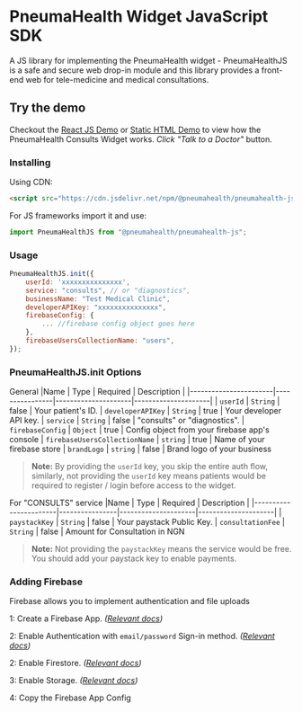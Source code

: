 # PneumaHealth Widget JavaScript SDK

A JS library for implementing the PneumaHealth widget - PneumaHealthJS is a safe and secure web drop-in module and this library provides a front-end web for tele-medicine and medical consultations.

## Try the demo

Checkout the [React JS Demo](https://replit.com/@PneumaCare/PneumaHealthJS-ReactJS-Demo) or [Static HTML Demo](https://replit.com/@PneumaCare/PneumaHealthJS-HTML-Demo) to view how the PneumaHealth Consults Widget works. _Click "Talk to a Doctor"_ button.

### Installing

Using CDN:

```html
<script src="https://cdn.jsdelivr.net/npm/@pneumahealth/pneumahealth-js@1.2.1/dist/bundle.js"></script>
```

For JS frameworks import it and use:

```js
import PneumaHealthJS from "@pneumahealth/pneumahealth-js";
```

### Usage

```js
PneumaHealthJS.init({
    userId: 'xxxxxxxxxxxxxxx',
    service: "consults", // or "diagnostics",
    businessName: "Test Medical Clinic",
    developerAPIKey: "xxxxxxxxxxxxxxx",
    firebaseConfig: {
        ... //firebase config object goes here
    },
    firebaseUsersCollectionName: "users",
});
```

### PneumaHealthJS.init Options

General
|Name | Type | Required | Description |
|-----------------------|----------------|---------------------|---------------------|
| `userId` | `String` | false | Your patient's ID.
| `developerAPIKey` | `String` | true | Your developer API key.
| `service` | `String` | false | "consults" or "diagnostics".
| `firebaseConfig` | `Object` | true | Config object from your firebase app's console
| `firebaseUsersCollectionName` | `string` | true | Name of your firebase store
| `brandLogo` | `string` | false | Brand logo of your business

> **Note:** By providing the `userId` key, you skip the entire auth flow, similarly, not providing the `userId` key means patients would be required to register / login before access to the widget.

For "CONSULTS" service
|Name | Type | Required | Description |
|-----------------------|----------------|---------------------|---------------------|
| `paystackKey` | `String` | false | Your paystack Public Key.
| `consultationFee` | `String` | false | Amount for Consultation in NGN

> **Note:** Not providing the `paystackKey` means the service would be free. You should add your paystack key to enable payments.

### Adding Firebase

Firebase allows you to implement authentication and file uploads

1: Create a Firebase App. _([Relevant docs](https://cloud.google.com/firestore/docs/create-database-web-mobile-client-library))_

2: Enable Authentication with `email/password` Sign-in method. _([Relevant docs](https://cloud.google.com/appengine/docs/legacy/standard/python/authenticating-users-firebase-appengine))_

2: Enable Firestore. _([Relevant docs](https://cloud.google.com/firestore/docs/create-database-web-mobile-client-library))_

3: Enable Storage. _([Relevant docs](https://firebase.google.com/docs/storage))_

4: Copy the Firebase App Config
